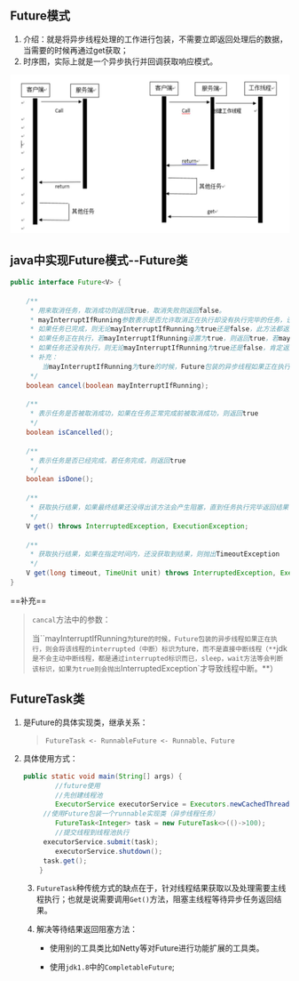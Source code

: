 ## Future模式

1. 介绍：就是将异步线程处理的工作进行包装，不需要立即返回处理后的数据，当需要的时候再通过get获取；
2. 时序图，实际上就是一个异步执行并回调获取响应模式。

![image-20220715162736624](img/image-20220715162736624.png)

## java中实现Future模式--Future类

```java
public interface Future<V> {

    /**
     * 用来取消任务，取消成功则返回true，取消失败则返回false。
     * mayInterruptIfRunning参数表示是否允许取消正在执行却没有执行完毕的任务，设为true，则表示可以取消正在执行过程中的任务。
     * 如果任务已完成，则无论mayInterruptIfRunning为true还是false，此方法都返回false，即如果取消已经完成的任务会返回false；
     * 如果任务正在执行，若mayInterruptIfRunning设置为true，则返回true，若mayInterruptIfRunning设置为false，则返回false；
     * 如果任务还没有执行，则无论mayInterruptIfRunning为true还是false，肯定返回true。
     * 补充：
     	当mayInterruptIfRunning为ture的时候，Future包装的异步线程如果正在执行，则会将该线程的interrupted（中断）标识为ture，而不是直接中断线程（jdk是不会主动中断线程，都是通过interrupted标识而已，sleep，wait方法等会判断该标识，如果为true则会抛出InterruptedException才导致线程中断。）
     */
    boolean cancel(boolean mayInterruptIfRunning);

    /**
     * 表示任务是否被取消成功，如果在任务正常完成前被取消成功，则返回true
     */
    boolean isCancelled();

    /**
     * 表示任务是否已经完成，若任务完成，则返回true
     */
    boolean isDone();

    /**
     * 获取执行结果，如果最终结果还没得出该方法会产生阻塞，直到任务执行完毕返回结果
     */
    V get() throws InterruptedException, ExecutionException;

    /**
     * 获取执行结果，如果在指定时间内，还没获取到结果，则抛出TimeoutException
     */
    V get(long timeout, TimeUnit unit) throws InterruptedException, ExecutionException, TimeoutException;
}
```

==补充==

> `cancal`方法中的参数：
>
> ​	当``mayInterruptIfRunning`为`ture`的时候，Future包装的异步线程如果正在执行，则会将该线程的interrupted（中断）标识为`ture`，而不是直接中断线程（**`jdk`是不会主动中断线程，都是通过interrupted标识而已，sleep，wait方法等会判断该标识，如果为true则会抛出`InterruptedException`才导致线程中断。**）



## FutureTask类

1. 是Future的具体实现类，继承关系：

   > `FutureTask <- RunnableFuture <- Runnable、Future`

2. 具体使用方式：

   ```java
   public static void main(String[] args) {
           //future使用
           //先创建线程池
           ExecutorService executorService = Executors.newCachedThreadPool();
       	//使用Future包装一个runnable实现类（异步线程任务）
           FutureTask<Integer> task = new FutureTask<>(()->100);
           //提交线程到线程池执行
       	executorService.submit(task);
           executorService.shutdown();
       	task.get();
       }
   ```

   3. `FutureTask`种传统方式的缺点在于，针对线程结果获取以及处理需要主线程执行；也就是说需要调用`Get()`方法，阻塞主线程等待异步任务返回结果。

   4. 解决等待结果返回阻塞方法：

      - 使用别的工具类比如Netty等对Future进行功能扩展的工具类。

      - 使用`jdk1.8`中的`CompletableFuture`;